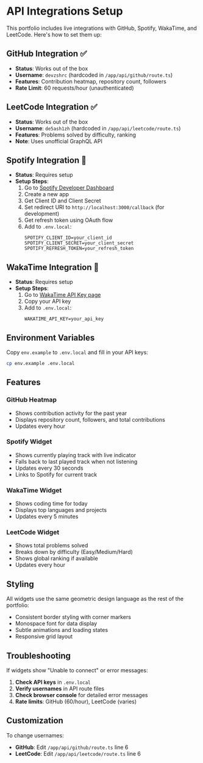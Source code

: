 # API Integrations Setup

This portfolio includes live integrations with GitHub, Spotify, WakaTime, and LeetCode. Here's how to set them up:

## GitHub Integration ✅
- **Status**: Works out of the box
- **Username**: `devzshrc` (hardcoded in `/app/api/github/route.ts`)
- **Features**: Contribution heatmap, repository count, followers
- **Rate Limit**: 60 requests/hour (unauthenticated)

## LeetCode Integration ✅
- **Status**: Works out of the box
- **Username**: `de5ash1zh` (hardcoded in `/app/api/leetcode/route.ts`)
- **Features**: Problems solved by difficulty, ranking
- **Note**: Uses unofficial GraphQL API

## Spotify Integration 🔧
- **Status**: Requires setup
- **Setup Steps**:
  1. Go to [Spotify Developer Dashboard](https://developer.spotify.com/dashboard)
  2. Create a new app
  3. Get Client ID and Client Secret
  4. Set redirect URI to `http://localhost:3000/callback` (for development)
  5. Get refresh token using OAuth flow
  6. Add to `.env.local`:
     ```
     SPOTIFY_CLIENT_ID=your_client_id
     SPOTIFY_CLIENT_SECRET=your_client_secret  
     SPOTIFY_REFRESH_TOKEN=your_refresh_token
     ```

## WakaTime Integration 🔧
- **Status**: Requires setup
- **Setup Steps**:
  1. Go to [WakaTime API Key page](https://wakatime.com/api-key)
  2. Copy your API key
  3. Add to `.env.local`:
     ```
     WAKATIME_API_KEY=your_api_key
     ```

## Environment Variables

Copy `env.example` to `.env.local` and fill in your API keys:

```bash
cp env.example .env.local
```

## Features

### GitHub Heatmap
- Shows contribution activity for the past year
- Displays repository count, followers, and total contributions
- Updates every hour

### Spotify Widget
- Shows currently playing track with live indicator
- Falls back to last played track when not listening
- Updates every 30 seconds
- Links to Spotify for current track

### WakaTime Widget  
- Shows coding time for today
- Displays top languages and projects
- Updates every 5 minutes

### LeetCode Widget
- Shows total problems solved
- Breaks down by difficulty (Easy/Medium/Hard)
- Shows global ranking if available
- Updates every hour

## Styling

All widgets use the same geometric design language as the rest of the portfolio:
- Consistent border styling with corner markers
- Monospace font for data display
- Subtle animations and loading states
- Responsive grid layout

## Troubleshooting

If widgets show "Unable to connect" or error messages:

1. **Check API keys** in `.env.local`
2. **Verify usernames** in API route files
3. **Check browser console** for detailed error messages
4. **Rate limits**: GitHub (60/hour), LeetCode (varies)

## Customization

To change usernames:
- **GitHub**: Edit `/app/api/github/route.ts` line 6
- **LeetCode**: Edit `/app/api/leetcode/route.ts` line 6
